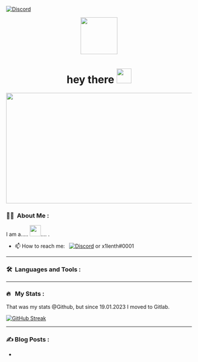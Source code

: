 [![Discord](https://img.shields.io/badge/discord-join-7289DA.svg)](https://discord.com/invite/j8P7hbjfrm)
<p align="center"><img src="https://media.giphy.com/media/M9gbBd9nbDrOTu1Mqx/giphy.gif" width="100"/></p>



<h1 align="center">hey there <img src="https://media.giphy.com/media/hvRJCLFzcasrR4ia7z/giphy.gif" width="40"></h1>

<p align="center"><img src="https://media.giphy.com/media/dWesBcTLavkZuG35MI/giphy.gif" width="600" height="300"  /></p>

### 👨‍💻 &nbsp;About Me :

I am a..... <img src="https://media.giphy.com/media/WUlplcMpOCEmTGBtBW/giphy.gif" width="30">.... .

- 📫 How to reach me: &nbsp; [![Discord](https://img.shields.io/badge/discord-join-7289DA.svg)](https://discord.com/invite/j8P7hbjfrm) or x1lenth#0001 

---

### 🛠 &nbsp;Languages and Tools :

<p></p>

---

### 🔥 &nbsp; My Stats :
That was my stats @Github, but since 19.01.2023 I moved to Gitlab. 

[![GitHub Streak](http://github-readme-streak-stats.herokuapp.com?user=x1lenth&theme=dark&background=000000)](https://git.io/streak-stats)



---

### ✍️ Blog Posts : 
-
<!-- BLOG-POST-LIST:END -->

